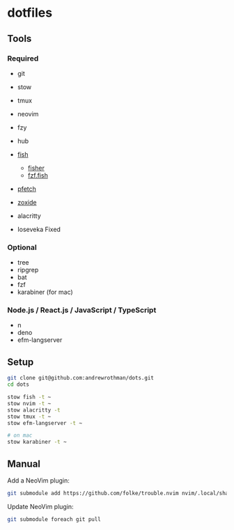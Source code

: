 # dotfiles

## Tools

### Required

- git
- stow
- tmux
- neovim
- fzy
- hub
- [fish](https://fishshell.com)
	- [fisher](https://github.com/jorgebucaran/fisher)
	- [fzf.fish](https://github.com/PatrickF1/fzf.fish)
- [pfetch](https://github.com/dylanaraps/pfetch)
- [zoxide](https://github.com/ajeetdsouza/zoxide)

- alacritty
- Ioseveka Fixed

### Optional

- tree
- ripgrep
- bat
- fzf
- karabiner (for mac)

### Node.js / React.js / JavaScript / TypeScript

- n
- deno
- efm-langserver

## Setup

```bash
git clone git@github.com:andrewrothman/dots.git
cd dots

stow fish -t ~
stow nvim -t ~
stow alacritty -t 
stow tmux -t ~
stow efm-langserver -t ~

# on mac
stow karabiner -t ~
```

## Manual

Add a NeoVim plugin:
```bash
git submodule add https://github.com/folke/trouble.nvim nvim/.local/share/nvim/site/pack/trouble.nvim/start/trouble.nvim
```

Update NeoVim plugin:

```bash
git submodule foreach git pull
```
